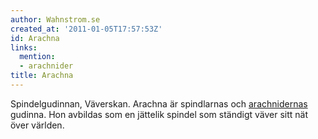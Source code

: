 ```yaml
---
author: Wahnstrom.se
created_at: '2011-01-05T17:57:53Z'
id: Arachna
links:
  mention:
  - arachnider
title: Arachna
---
```


Spindelgudinnan, Väverskan. Arachna är spindlarnas och [arachnidernas] gudinna. Hon avbildas som en
jättelik spindel som ständigt väver sitt nät över världen.

  [arachnidernas]: arachnider